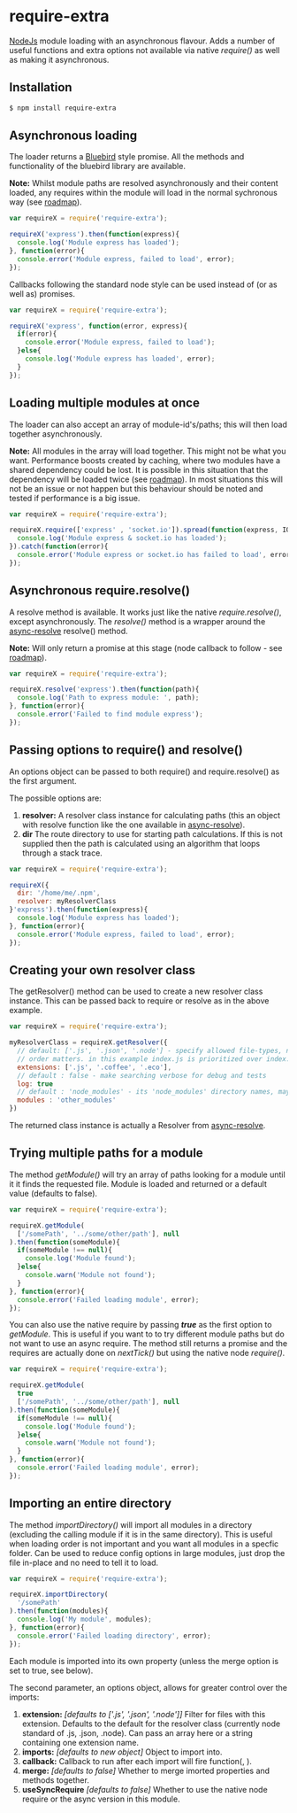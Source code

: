 # require-extra
[NodeJs](https://nodejs.org) module loading with an asynchronous flavour.  Adds a number of useful functions and extra options not available via native *require()* as well as making it asynchronous.

## Installation

```bash
$ npm install require-extra
```

## Asynchronous loading

The loader returns a [Bluebird](https://github.com/petkaantonov/bluebird) style promise.  All the methods and functionality of the bluebird library are available.

**Note:** Whilst module paths are resolved asynchronously and their content loaded, any requires within the module will load in the normal sychronous way (see [roadmap](ROADMAP.md)).

```javascript
var requireX = require('require-extra');

requireX('express').then(function(express){
  console.log('Module express has loaded');
}, function(error){
  console.error('Module express, failed to load', error);
});
```

Callbacks following the standard node style can be used instead of (or as well as) promises.

```javascript
var requireX = require('require-extra');

requireX('express', function(error, express){
  if(error){
    console.error('Module express, failed to load');
  }else{
    console.log('Module express has loaded', error);
  }
});
```


## Loading multiple modules at once

The loader can also accept an array of module-id's/paths; this will then load together asynchronously.

**Note:** All modules in the array will load together.  This might not be what you want.  Performance boosts created by caching, where two modules have a shared dependency could be lost.  It is possible in this situation that the dependency will be loaded twice (see [roadmap](ROADMAP.md)).  In most situations this will not be an issue or not happen but this behaviour should be noted and tested if performance is a big issue.

```javascript
var requireX = require('require-extra');

requireX.require(['express' , 'socket.io']).spread(function(express, IO){
  console.log('Module express & socket.io has loaded');
}).catch(function(error){
  console.error('Module express or socket.io has failed to load', error);
});
```


## Asynchronous require.resolve()

A resolve method is available.  It works just like the native *require.resolve()*, except asynchronously.  The *resolve()* method is a wrapper around the [async-resolve](https://github.com/Meettya/async-resolve) resolve() method.

**Note:** Will only return a promise at this stage (node callback to follow - see [roadmap](ROADMAP.md)).

```javascript
var requireX = require('require-extra');

requireX.resolve('express').then(function(path){
  console.log('Path to express module: ', path);
}, function(error){
  console.error('Failed to find module express');
});
```


## Passing options to require() and resolve()

An options object can be passed to both require() and require.resolve() as the first argument.

The possible options are:
 1. **resolver:** A resolver class instance for calculating paths (this an object with resolve function like the one available in [async-resolve](https://github.com/Meettya/async-resolve)).
 2. **dir** The route directory to use for starting path calculations.  If this is not supplied then the path is calculated using an algorithm that loops through a stack trace.

```javascript
var requireX = require('require-extra');

requireX({
  dir: '/home/me/.npm',
  resolver: myResolverClass
}'express').then(function(express){
  console.log('Module express has loaded');
}, function(error){
  console.error('Module express, failed to load', error);
});
```

## Creating your own resolver class

The getResolver() method can be used to create a new resolver class instance.  This can be passed back to require or resolve as in the above example.

```javascript
var requireX = require('require-extra');

myResolverClass = requireX.getResolver({
  // default: ['.js', '.json', '.node'] - specify allowed file-types, note that the 
  // order matters. in this example index.js is prioritized over index.coffee 
  extensions: ['.js', '.coffee', '.eco'],
  // default : false - make searching verbose for debug and tests 
  log: true
  // default : 'node_modules' - its 'node_modules' directory names, may be changed 
  modules : 'other_modules'
})
```

The returned class instance is actually a Resolver from [async-resolve](https://github.com/Meettya/async-resolve).


## Trying multiple paths for a module

The method *getModule()* will try an array of paths looking for a module until it it finds the requested file.  Module is loaded and returned or a default value (defaults to false).

```javascript
var requireX = require('require-extra');

requireX.getModule(
  ['/somePath', '../some/other/path'], null
).then(function(someModule){
  if(someModule !== null){
    console.log('Module found');
  }else{
    console.warn('Module not found');
  }
}, function(error){
  console.error('Failed loading module', error);
});
```

You can also use the native require by passing ***true*** as the first option to *getModule*. This is useful if you want to to try different module paths but do not want to use an async require.  The method still returns a promise and the requires are actually done on *nextTick()* but using the native node *require()*.

```javascript
var requireX = require('require-extra');

requireX.getModule(
  true
  ['/somePath', '../some/other/path'], null
).then(function(someModule){
  if(someModule !== null){
    console.log('Module found');
  }else{
    console.warn('Module not found');
  }
}, function(error){
  console.error('Failed loading module', error);
});
```



## Importing an entire directory
The method *importDirectory()* will import all modules in a directory (excluding the calling module if it is in the same directory).  This is useful when loading order is not important and you want all modules in a specfic folder. Can be used
to reduce config options in large modules, just drop the file in-place and no need to tell it to load.

```javascript
var requireX = require('require-extra');

requireX.importDirectory(
  '/somePath'
).then(function(modules){
  console.log('My module', modules);
}, function(error){
  console.error('Failed loading directory', error);
});
```

Each module is imported into its own property (unless the merge option is set to true, see below).

The second parameter, an options object, allows for greater control over the imports:

 1. **extension:** *\[defaults to \['.js', '.json', '.node'\]\]* Filter for files with this extension.  Defaults to the default for the resolver class (currently node standard of .js, .json, .node). Can pass an array here or a string containing one extension name.
 2. **imports:** *\[defaults to new object\]* Object to import into.
 3. **callback:** Callback to run after each import will fire function(<Filename>, <Imported Module>).
 4. **merge:** *\[defaults to false\]* Whether to merge imorted properties and methods together.
 5. **useSyncRequire** *\[defaults to false\]* Whether to use the native node require or the async version in this module.